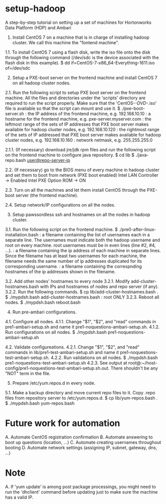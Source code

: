 # setup-hadoop
A step-by-step tutorial on setting up a set of machines for Hortonworks Data Platform (HDP) and Ambari 

1. Install CentOS 7 on a machine that is in charge of installing hadoop cluster. We call this machine the "fontend machine".

1.1. To install CentOS 7 using a flash disk, write the iso file onto the disk through the following command (/dev/sdc is the device associated with the flash disk in this example).
$ dd if=CentOS-7-x86_64-Everything-1611.iso of=/dev/sdc

2. Setup a PXE-boot server on the frontend machine and install CentOS 7 on all hadoop cluster nodes.

2.1. Run the following script to setup PXE boot server on the frontend machine. All the files and directories under the 'scripts' directory are required to run the script properly. Make sure that the 'CentOS-*-DVD-*.iso' file is available so that the script can mount and use it.
$ ./pxe-boot-server.sh <machine-ip> <desired-hostname> <leftmost-ip-range> <rightmost-ip-range> <netmask>
<machine-ip>: the IP address of the frontend machine, e.g. 192.168.10.10
<desired-hostname>: a hostname for the frontend machine, e.g. pxe-server.myserver.com
<leftmost-ip-range>: the leftmost range of the sets of IP addresses that PXE boot server makes available for hadoop cluster nodes, e.g. 192.168.10.120
<rightmost-ip-range>: the rightmost range of the sets of IP addressed that PXE boot server makes available for hadoop cluster nodes, e.g. 192.168.10.160
<netmask>: network netmask, e.g. 255.255.255.0

2.1.1. (If necessary) download jre/jdk rpm files and run the following script on the frontend machine to configure java repository.
$ cd lib
$ ./java-repo.bash <pxe-server-ip> <jre rpm path> <jdk rpm path> <user@repo-server-ip>

2.2. (If necessary) go to the BIOS menu of every machine in hadoop cluster and set them to boot from network (PXE boot enabled)
Intel LAN Controller -> Enabled
Intel PXE Option ROM -> ON

2.3. Turn on all the machines and let them install CentOS through the PXE-boot server (the frontend machine).

2.4. Setup network/IP configurations on all the nodes.

3. Setup pawssordless ssh and hostnames on all the nodes in hadoop cluster.

3.1. Run the following script on the frontend machine.
$ ./pre0-after-linux-installation.bash <usernames> <ip-addresses> <desired-hostnames>
<usernames>: a filename containing the list of usernames each in a separate line. The usernames must indicate both the hadoop username and root on every machine. root usernames must be in even lines (line #2, #4, ...).
<ip-addresses>: a filename containing the ip address of each machine in separate lines. Since the <usernames> filename has at least two usernames for each machine, the <ip-addressess> filename needs the same number of ip addresses duplicated for its corresponding username.
<desired-hostnames>: a filename containing the correspnding hostnames of the ip addresses shown in the <ip-addresses> filename.
 
3.2. Add other nodes' hostnames to every node
3.2.1. Modify add-cluster-hostnames.bash with IPs and hostnames of nodes and repo server (if any).
3.2.2. Run the following commands.
$ cp lib/add-cluster-hostnames.bash .
$ ./mypdsh.bash <usernames> <ip-addresses> add-cluster-hostnames.bash
<usernames>: root ONLY
3.2.3. Reboot all nodes.
$ ./mypdsh.bash <usernames> <ip-addresses> reboot.bash

4. Run pre-ambari configurations.

4.1. Configure all nodes.
4.1.1. Change "$1", "$2", and "read" commands in pre1-ambari-setup.sh and name it pre1-noquestions-ambari-setup.sh.
4.1.2. Run configurations on all nodes.
$ ./mypdsh.bash <usernames> <ip-addresses> pre1-noquestions-ambari-setup.sh

4.2. Validate configureations.
4.2.1. Change "$1", "$2", and "read" commands in lib/pre1-test-ambari-setup.sh and name it pre1-noquestions-test-ambari-setup.sh.
4.2.2. Run validations on all nodes.
$ ./mypdsh.bash <usernames> <ip-addresses> pre1-noquestions-test-ambari-setup.sh
4.2.3. See output at root@<node-hostname>:~/host-config/pre1-noquestions-test-ambari-setup.sh.out. There shouldn't be any "NOT" term in the file.

5. Prepare /etc/yum.repos.d in every node.

5.1. Make a backup directory and move current repo files to it. Copy .repo files from repository server to /etc/yum.repos.d.
$ cp lib/yum-repos.bash .
$ ./mypdsh.bash <usernames> <ip-addresses> yum-repos.bash


# Future work for automation
A. Automate CentOS registration confirmation
B. Automate answering to boot up questions (location, ...)
C. Automate creating usernames throughout booting
D. Automate network settings (assigning IP, subnet, gateway, dns, ...)

# Note
A. If 'yum update' is among post package processings, you might need to run the 'dhclient' command before updating just to make sure the machine has a valid IP. 

